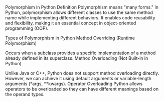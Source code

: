 Polymorphism in Python
Definition
Polymorphism means "many forms." In Python, polymorphism allows different classes to use the same method name while implementing different behaviors. It enables code reusability and flexibility, making it an essential concept in object-oriented programming (OOP).

Types of Polymorphism in Python
Method Overriding (Runtime Polymorphism)

Occurs when a subclass provides a specific implementation of a method already defined in its superclass.
Method Overloading (Not Built-in in Python)

Unlike Java or C++, Python does not support method overloading directly. However, we can achieve it using default arguments or variable-length arguments (*args, **kwargs).
Operator Overloading
Python allows operators to be overloaded so they can have different meanings based on the operand types.